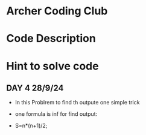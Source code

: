 # Archer Coding Club

# Code Description

# Hint to solve code

## DAY 4 28/9/24
  - In this Problrem to find th outpute one simple trick 
  - one formula is inf for find output:

  - S=n*(n+1)/2;


